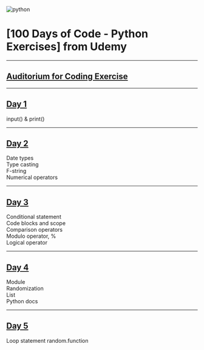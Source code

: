 ![python](https://img.icons8.com/?size=100&id=13441&format=png&color=000000)
# [100 Days of Code - Python Exercises] from Udemy
---
## [Auditorium for Coding Exercise](https://app.auditorium.ai/courses/eelyNMYJKXeNJAbjssSEQz0m88XvnhX6)
---
## [Day 1](https://github.com/itisyijy/100Days4Python/tree/77af9a6683768b1b0a332f67decb469c1f7db45f/Day1)
input() & print()

---
## [Day 2](https://github.com/itisyijy/100Days4Python/tree/77af9a6683768b1b0a332f67decb469c1f7db45f/Day2)
Date types<br>
Type casting<br>
F-string<br>
Numerical operators

---
## [Day 3](https://github.com/itisyijy/100Days4Python/tree/77af9a6683768b1b0a332f67decb469c1f7db45f/Day3)
Conditional statement<br>
Code blocks and scope<br>
Comparison operators<br>
Modulo operator, %<br>
Logical operator

---
## [Day 4](https://github.com/itisyijy/100Days4Python/tree/77af9a6683768b1b0a332f67decb469c1f7db45f/Day4)
Module<br>
Randomization<br>
List<br>
Python docs

---
## [Day 5]()
Loop statement
random.function